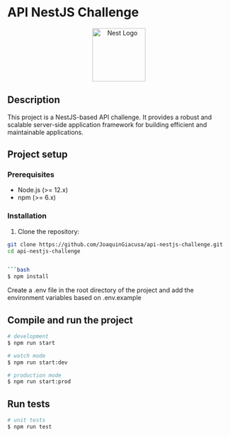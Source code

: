 # API NestJS Challenge

<p align="center">
  <a href="http://nestjs.com/" target="blank"><img src="https://nestjs.com/img/logo-small.svg" width="120" alt="Nest Logo" /></a>
</p>

## Description

This project is a NestJS-based API challenge. It provides a robust and scalable server-side application framework for building efficient and maintainable applications.

## Project setup

### Prerequisites

- Node.js (>= 12.x)
- npm (>= 6.x)

### Installation

1. Clone the repository:

````bash
git clone https://github.com/JoaquinGiacusa/api-nestjs-challenge.git
cd api-nestjs-challenge


```bash
$ npm install
````

Create a .env file in the root directory of the project and add the environment variables based on .env.example

## Compile and run the project

```bash
# development
$ npm run start

# watch mode
$ npm run start:dev

# production mode
$ npm run start:prod
```

## Run tests

```bash
# unit tests
$ npm run test
```

